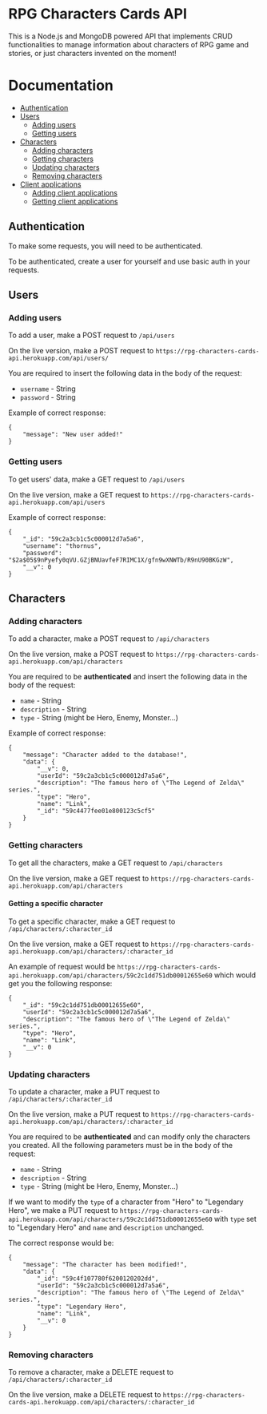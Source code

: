 # RPG Characters Cards API
This is a Node.js and MongoDB powered API that implements CRUD functionalities to manage information about characters of RPG game and stories, or just characters invented on the moment!

# Documentation
- [Authentication](#authentication)
- [Users](#users)
  - [Adding users](#adding-users)
  - [Getting users](#getting-users)
- [Characters](#characters)
  - [Adding characters](#adding-characters)
  - [Getting characters](#getting-characters)
  - [Updating characters](#updating-characters)
  - [Removing characters](#removing-characters)
- [Client applications](#client-applications)
  - [Adding client applications](#adding-client-applications)
  - [Getting client applications](#getting-client-applications)

<a name="authentication"></a>
## Authentication
To make some requests, you will need to be authenticated.

To be authenticated, create a user for yourself and use basic auth in your requests.

<a name="users"></a>
## Users
<a name="adding-users"></a>
### Adding users
To add a user, make a POST request to ```/api/users```

On the live version, make a POST request to ```https://rpg-characters-cards-api.herokuapp.com/api/users/```

You are required to insert the following data in the body of the request:

- ```username``` - String
- ```password``` - String

Example of correct response:
```
{
    "message": "New user added!"
}
```
<a name="getting-users"></a>
### Getting users
To get users' data, make a GET request to ```/api/users```

On the live version, make a GET request to ```https://rpg-characters-cards-api.herokuapp.com/api/users```

Example of correct response:
```
{
    "_id": "59c2a3cb1c5c000012d7a5a6",
    "username": "thornus",
    "password": "$2a$05$9nPyefy0qVU.GZjBNUavfeF7RIMC1X/gfn9wXNWTb/R9nU90BKGzW",
    "__v": 0
}
```

<a name="characters"></a>
## Characters
<a name="adding-characters"></a>
### Adding characters
To add a character, make a POST request to ```/api/characters```

On the live version, make a POST request to ```https://rpg-characters-cards-api.herokuapp.com/api/characters```

You are required to be **authenticated** and insert the following data in the body of the request:
- ```name``` - String
- ```description``` - String
- ```type``` - String (might be Hero, Enemy, Monster...)

Example of correct response:
```
{
    "message": "Character added to the database!",
    "data": {
        "__v": 0,
        "userId": "59c2a3cb1c5c000012d7a5a6",
        "description": "The famous hero of \"The Legend of Zelda\" series.",
        "type": "Hero",
        "name": "Link",
        "_id": "59c4477fee01e800123c5cf5"
    }
}
```
<a name="getting-characters"></a>
### Getting characters
To get all the characters, make a GET request to ```/api/characters```

On the live version, make a GET request to ```https://rpg-characters-cards-api.herokuapp.com/api/characters```
#### Getting a specific character
To get a specific character, make a GET request to ```/api/characters/:character_id```

On the live version, make a GET request to ```https://rpg-characters-cards-api.herokuapp.com/api/characters/:character_id```

An example of request would be ```https://rpg-characters-cards-api.herokuapp.com/api/characters/59c2c1dd751db00012655e60``` which would get you the following response:
```
{
    "_id": "59c2c1dd751db00012655e60",
    "userId": "59c2a3cb1c5c000012d7a5a6",
    "description": "The famous hero of \"The Legend of Zelda\" series.",
    "type": "Hero",
    "name": "Link",
    "__v": 0
}
```
<a name="updating-characters"></a>
### Updating characters
To update a character, make a PUT request to ```/api/characters/:character_id```

On the live version, make a PUT request to ```https://rpg-characters-cards-api.herokuapp.com/api/characters/:character_id```

You are required to be **authenticated** and can modify only the characters you created. All the following parameters must be in the body of the request:
- ```name``` - String
- ```description``` - String
- ```type``` - String (might be Hero, Enemy, Monster...)

If we want to modify the ```type``` of a character from "Hero" to "Legendary Hero", we make a PUT request to ```https://rpg-characters-cards-api.herokuapp.com/api/characters/59c2c1dd751db00012655e60``` with ```type``` set to "Legendary Hero" and ```name``` and ```description``` unchanged.

The correct response would be:
```
{
    "message": "The character has been modified!",
    "data": {
        "_id": "59c4f107780f6200120202dd",
        "userId": "59c2a3cb1c5c000012d7a5a6",
        "description": "The famous hero of \"The Legend of Zelda\" series.",
        "type": "Legendary Hero",
        "name": "Link",
        "__v": 0
    }
}
```
<a name="removing-characters"></a>
### Removing characters
To remove a character, make a DELETE request to ```/api/characters/:character_id```

On the live version, make a DELETE request to ```https://rpg-characters-cards-api.herokuapp.com/api/characters/:character_id```
